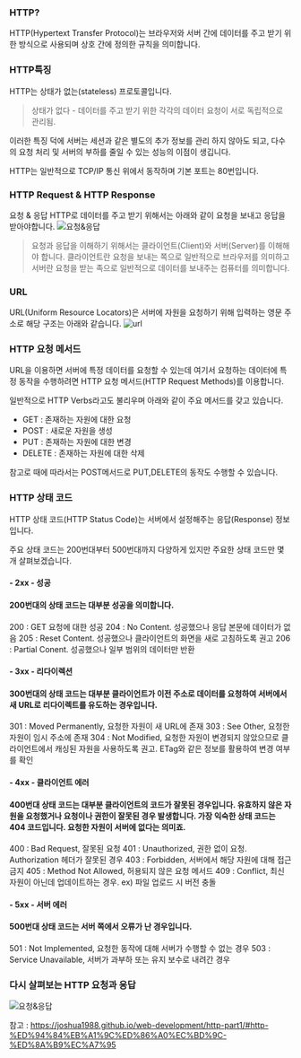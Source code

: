 ### HTTP?
HTTP(Hypertext Transfer Protocol)는 브라우저와 서버 간에 데이터를 주고 받기 위한 방식으로 사용되며 상호 간에 정의한 규칙을 의미합니다.

### HTTP특징
HTTP는 상태가 없는(stateless) 프로토콜입니다.

> 상태가 없다 - 데이터를 주고 받기 위한 각각의 데이터 요청이 서로 독립적으로 관리됨.

이러한 특징 덕에 서버는 세션과 같은 별도의 추가 정보를 관리 하지 않아도 되고, 다수의 요청 처리 및 서버의 부하를 줄일 수 있는 성능의 이점이 생깁니다.

HTTP는 일반적으로 TCP/IP 통신 위에서 동작하며 기본 포트는 80번입니다.

### HTTP Request & HTTP Response
요청 & 응답
HTTP로 데이터를 주고 받기 위해서는 아래와 같이 요청을 보내고 응답을 받아야합니다.
![요청&응답](https://joshua1988.github.io/images/posts/web/http/request-response.png)

> 요청과 응답을 이해하기 위해서는 클라이언트(Client)와 서버(Server)를 이해해야 합니다.
클라이언트란 요청을 보내는 쪽으로 일반적으로 브라우저를 의미하고 서버란 요청을 받는 족으로 일반적으로 데이터를 보내주는 컴퓨터를 의미합니다.

### URL
URL(Uniform Resource Locators)은 서버에 자원을 요청하기 위해 입력하는 영문 주소로 해당 구조는 아래와 같습니다.
![url](https://joshua1988.github.io/images/posts/web/http/url-structure.png)

### HTTP 요청 메서드
URL을 이용하면 서버에 특정 데이터를 요청할 수 있는데 여기서 요청하는 데이터에 특정 동작을 수행하려면 HTTP 요청 메서드(HTTP Request Methods)를 이용합니다.

일반적으로 HTTP Verbs라고도 불리우며 아래와 같이 주요 메서드를 갖고 있습니다.

- GET : 존재하는 자원에 대한 요청
- POST : 새로운 자원을 생성
- PUT : 존재하는 자원에 대한 변경
- DELETE : 존재하는 자원에 대한 삭제

참고로 때에 따라서는 POST메서드로 PUT,DELETE의 동작도 수행할 수 있습니다.

### HTTP 상태 코드
 HTTP 상태 코드(HTTP Status Code)는 서버에서 설정해주는 응답(Response) 정보입니다.

 주요 상태 코드는 200번대부터 500번대까지 다양하게 있지만 주요한 상태 코드만 몇 개 살펴보겠습니다.

####  - 2xx - 성공
#### 200번대의 상태 코드는 대부분 성공을 의미합니다.

200 : GET 요청에 대한 성공
204 : No Content. 성공했으나 응답 본문에 데이터가 없음
205 : Reset Content. 성공했으나 클라이언트의 화면을 새로 고침하도록 권고
206 : Partial Conent. 성공했으나 일부 범위의 데이터만 반환

####  - 3xx - 리다이렉션
#### 300번대의 상태 코드는 대부분 클라이언트가 이전 주소로 데이터를 요청하여 서버에서 새 URL로 리다이렉트를 유도하는 경우입니다.

301 : Moved Permanently, 요청한 자원이 새 URL에 존재
303 : See Other, 요청한 자원이 임시 주소에 존재
304 : Not Modified, 요청한 자원이 변경되지 않았으므로 클라이언트에서 캐싱된 자원을 사용하도록 권고. ETag와 같은 정보를 활용하여 변경 여부를 확인

####  - 4xx - 클라이언트 에러
#### 400번대 상태 코드는 대부분 클라이언트의 코드가 잘못된 경우입니다. 유효하지 않은 자원을 요청했거나 요청이나 권한이 잘못된 경우 발생합니다. 가장 익숙한 상태 코드는 404 코드입니다. 요청한 자원이 서버에 없다는 의미죠.

400 : Bad Request, 잘못된 요청
401 : Unauthorized, 권한 없이 요청. Authorization 헤더가 잘못된 경우
403 : Forbidden, 서버에서 해당 자원에 대해 접근 금지
405 : Method Not Allowed, 허용되지 않은 요청 메서드
409 : Conflict, 최신 자원이 아닌데 업데이트하는 경우. ex) 파일 업로드 시 버전 충돌

#### - 5xx - 서버 에러
#### 500번대 상태 코드는 서버 쪽에서 오류가 난 경우입니다.

501 : Not Implemented, 요청한 동작에 대해 서버가 수행할 수 없는 경우
503 : Service Unavailable, 서버가 과부하 또는 유지 보수로 내려간 경우

### 다시 살펴보는 HTTP 요청과 응답

![요청&응답](https://joshua1988.github.io/images/posts/web/http/http-full-structure.png)

참고 : https://joshua1988.github.io/web-development/http-part1/#http-%ED%94%84%EB%A1%9C%ED%86%A0%EC%BD%9C-%ED%8A%B9%EC%A7%95

 